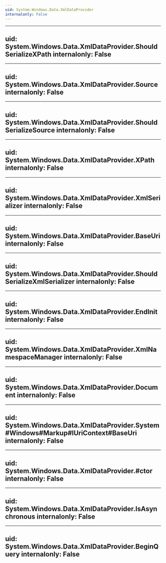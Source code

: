 ```yaml
---
uid: System.Windows.Data.XmlDataProvider
internalonly: False
---
```


---
uid: System.Windows.Data.XmlDataProvider.ShouldSerializeXPath
internalonly: False
---

---
uid: System.Windows.Data.XmlDataProvider.Source
internalonly: False
---

---
uid: System.Windows.Data.XmlDataProvider.ShouldSerializeSource
internalonly: False
---

---
uid: System.Windows.Data.XmlDataProvider.XPath
internalonly: False
---

---
uid: System.Windows.Data.XmlDataProvider.XmlSerializer
internalonly: False
---

---
uid: System.Windows.Data.XmlDataProvider.BaseUri
internalonly: False
---

---
uid: System.Windows.Data.XmlDataProvider.ShouldSerializeXmlSerializer
internalonly: False
---

---
uid: System.Windows.Data.XmlDataProvider.EndInit
internalonly: False
---

---
uid: System.Windows.Data.XmlDataProvider.XmlNamespaceManager
internalonly: False
---

---
uid: System.Windows.Data.XmlDataProvider.Document
internalonly: False
---

---
uid: System.Windows.Data.XmlDataProvider.System#Windows#Markup#IUriContext#BaseUri
internalonly: False
---

---
uid: System.Windows.Data.XmlDataProvider.#ctor
internalonly: False
---

---
uid: System.Windows.Data.XmlDataProvider.IsAsynchronous
internalonly: False
---

---
uid: System.Windows.Data.XmlDataProvider.BeginQuery
internalonly: False
---
